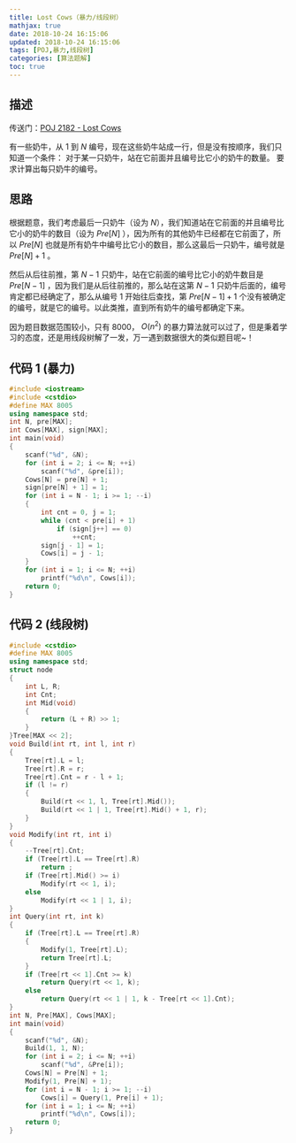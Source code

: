 ```yaml
---
title: Lost Cows（暴力/线段树）
mathjax: true
date: 2018-10-24 16:15:06
updated: 2018-10-24 16:15:06
tags: [POJ,暴力,线段树]
categories: [算法题解]
toc: true
---
```


描述
---
传送门：[POJ 2182 - Lost Cows](http://poj.org/problem?id=2182)

有一些奶牛，从 $1$ 到 $N$ 编号，现在这些奶牛站成一行，但是没有按顺序，我们只知道一个条件：
对于某一只奶牛，站在它前面并且编号比它小的奶牛的数量。
要求计算出每只奶牛的编号。

思路
---
根据题意，我们考虑最后一只奶牛（设为 $N$），我们知道站在它前面的并且编号比它小的奶牛的数目（设为 $Pre[N]$ ），因为所有的其他奶牛已经都在它前面了，所以 $Pre[N]$ 也就是所有奶牛中编号比它小的数目，那么这最后一只奶牛，编号就是 $Pre[N]+1$ 。

然后从后往前推，第 $N-1$ 只奶牛，站在它前面的编号比它小的奶牛数目是 $Pre[N-1]$ ，因为我们是从后往前推的，那么站在这第 $N-1$ 只奶牛后面的，编号肯定都已经确定了，那么从编号 $1$ 开始往后查找，第 $Pre[N-1]+1$ 个没有被确定的编号，就是它的编号。以此类推，直到所有奶牛的编号都确定下来。

因为题目数据范围较小，只有 $8000$， $O(n^2)$ 的暴力算法就可以过了，但是秉着学习的态度，还是用线段树解了一发，万一遇到数据很大的类似题目呢~！
<!--more-->

代码 1 (暴力)
---
```cpp
#include <iostream>
#include <cstdio>
#define MAX 8005
using namespace std;
int N, pre[MAX];
int Cows[MAX], sign[MAX];
int main(void)
{
    scanf("%d", &N);
    for (int i = 2; i <= N; ++i)
        scanf("%d", &pre[i]);
    Cows[N] = pre[N] + 1;
    sign[pre[N] + 1] = 1;
    for (int i = N - 1; i >= 1; --i)
    {
        int cnt = 0, j = 1;
        while (cnt < pre[i] + 1)
            if (sign[j++] == 0)
                ++cnt;
        sign[j - 1] = 1;
        Cows[i] = j - 1;
    }
    for (int i = 1; i <= N; ++i)
        printf("%d\n", Cows[i]);
    return 0;
}
```

代码 2 (线段树)
---
```cpp
#include <cstdio>
#define MAX 8005
using namespace std;
struct node 
{
    int L, R;
    int Cnt;
    int Mid(void)
    {
        return (L + R) >> 1;
    }
}Tree[MAX << 2];
void Build(int rt, int l, int r)
{
    Tree[rt].L = l;
    Tree[rt].R = r;
    Tree[rt].Cnt = r - l + 1;
    if (l != r)
    {
        Build(rt << 1, l, Tree[rt].Mid());
        Build(rt << 1 | 1, Tree[rt].Mid() + 1, r);
    }
}
void Modify(int rt, int i)
{
    --Tree[rt].Cnt;
    if (Tree[rt].L == Tree[rt].R)
        return ;
    if (Tree[rt].Mid() >= i)
        Modify(rt << 1, i);
    else
        Modify(rt << 1 | 1, i);
}
int Query(int rt, int k)
{
    if (Tree[rt].L == Tree[rt].R)
    {
        Modify(1, Tree[rt].L);
        return Tree[rt].L;
    }
    if (Tree[rt << 1].Cnt >= k)
        return Query(rt << 1, k);
    else
        return Query(rt << 1 | 1, k - Tree[rt << 1].Cnt);
}
int N, Pre[MAX], Cows[MAX];
int main(void)
{
    scanf("%d", &N);
    Build(1, 1, N);
    for (int i = 2; i <= N; ++i)
        scanf("%d", &Pre[i]);
    Cows[N] = Pre[N] + 1;
    Modify(1, Pre[N] + 1);
    for (int i = N - 1; i >= 1; --i)
        Cows[i] = Query(1, Pre[i] + 1);
    for (int i = 1; i <= N; ++i)
        printf("%d\n", Cows[i]);
    return 0;
}
```